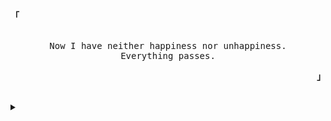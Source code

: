 <p align="left"><strong><samp><b>「</b></samp></strong></p><p align="center"><p align="center"><br><samp>Now I have neither happiness nor unhappiness.<br>Everything passes.</samp><br></p><p align="right"><strong><samp><b>」</b></samp></strong></p><br>

<details>
<summary></summary>

#### GITHUB STAT :
    
  ![Revaldy-30 GitHub stats](https://github-readme-stats.vercel.app/api?username=revaldy-30&theme=tokyonight&show_icons=true)
  <br>
  [![Top Langs](https://github-readme-stats.vercel.app/api/top-langs/?username=revaldy-30&theme=tokyonight&layout=compact)](https://github.com/anuraghazra/github-readme-stats)  
    
#### LANGUAGE & TOOLS : 
  
<a href="#" ><img alt="linux" src="https://img.shields.io/badge/Ubuntu-E95420?style=for-the-badge&logo=ubuntu&logoColor=white"></a>
<a href="#" ><img alt="windows" src="https://img.shields.io/badge/Windows-0078D6?style=for-the-badge&logo=windows&logoColor=white"></a>
<a href="#" ><img alt="php" src="https://img.shields.io/badge/PHP-777BB4?style=for-the-badge&logo=php&logoColor=white"></a>
<a href="#" ><img alt="laravel" src="https://img.shields.io/badge/Laravel-FF2D20?style=for-the-badge&logo=laravel&logoColor=white"></a>
<a href="#" ><img alt="html" src="https://img.shields.io/badge/HTML5-E34F26?style=for-the-badge&logo=html5&logoColor=white"></a>
<a href="#" ><img alt="css" src="https://img.shields.io/badge/CSS3-1572B6?style=for-the-badge&logo=css3&logoColor=white"></a>
<a href="#" ><img alt="shell" src="https://img.shields.io/badge/Shell_Script-121011?style=for-the-badge&logo=gnu-bash&logoColor=white"></a>
<a href="#" ><img alt="bootstrap" src="https://img.shields.io/badge/Bootstrap-563D7C?style=for-the-badge&logo=bootstrap&logoColor=white"></a>
<a href="#" ><img alt="mysql" src="https://img.shields.io/badge/MySQL-00000F?style=for-the-badge&logo=mysql&logoColor=white"></a>
<a href="#" ><img alt="heroku" src="https://img.shields.io/badge/Heroku-430098?style=for-the-badge&logo=heroku&logoColor=white"></a>
  
#### CONTACT ME : 

<a href="https://www.instagram.com/rev4ldy/"><img src="https://img.shields.io/badge/Instagram-E4405F?style=for-the-badge&logo=instagram&logoColor=white"></a>
<a href="https://www.reddit.com/user/Revvvu"><img src="	https://img.shields.io/badge/Reddit-FF4500?style=for-the-badge&logo=reddit&logoColor=white"></a>
<a href="mailto: rejarevaldyf@gmail.com"><img src="https://img.shields.io/badge/Gmail-D14836?style=for-the-badge&logo=gmail&logoColor=white"></a>
<a href="https://steamcommunity.com/id/Rev99"><img src="https://img.shields.io/badge/Steam-000000?style=for-the-badge&logo=steam&logoColor=white"></a>
<a href="https://open.spotify.com/user/31p533jyznrma4uzlrqkif36wm2m"><img src="https://img.shields.io/badge/Spotify-1ED760?&style=for-the-badge&logo=spotify&logoColor=white"></a>
  
</details>
